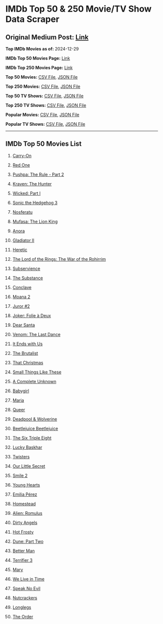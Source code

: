 # IMDb Top 50 & 250 Movie/TV Show Data Scraper

## Original Medium Post: [Link](https://medium.com/@nishantsahoo/which-movie-should-i-watch-5c83a3c0f5b1)

**Top IMDb Movies as of:** 2024-12-29

**IMDb Top 50 Movies Page:** [Link](https://www.imdb.com/search/title/?title_type=feature&release_date=2024-01-01,2024-12-31)

**IMDb Top 250 Movies Page:** [Link](https://www.imdb.com/chart/top/)

**Top 50 Movies:** [CSV File](/data/top50/movies.csv), [JSON File](/data/top50/movies.json)

**Top 250 Movies:** [CSV File](/data/top250/movies.csv), [JSON File](/data/top250/movies.json)

**Top 50 TV Shows:** [CSV File](/data/top50/shows.csv), [JSON File](/data/top50/shows.json)

**Top 250 TV Shows:** [CSV File](/data/top250/shows.csv), [JSON File](/data/top250/shows.json)

**Popular Movies:** [CSV File](/data/popular/movies.csv), [JSON File](/data/popular/movies.json)

**Popular TV Shows:** [CSV File](/data/popular/shows.csv), [JSON File](/data/popular/shows.json)

---

## IMDb Top 50 Movies List

1. [Carry-On](https://www.imdb.com/title/tt21382296/)

2. [Red One](https://www.imdb.com/title/tt14948432/)

3. [Pushpa: The Rule - Part 2](https://www.imdb.com/title/tt16539454/)

4. [Kraven: The Hunter](https://www.imdb.com/title/tt8790086/)

5. [Wicked: Part I](https://www.imdb.com/title/tt1262426/)

6. [Sonic the Hedgehog 3](https://www.imdb.com/title/tt18259086/)

7. [Nosferatu](https://www.imdb.com/title/tt5040012/)

8. [Mufasa: The Lion King](https://www.imdb.com/title/tt13186482/)

9. [Anora](https://www.imdb.com/title/tt28607951/)

10. [Gladiator II](https://www.imdb.com/title/tt9218128/)

11. [Heretic](https://www.imdb.com/title/tt28015403/)

12. [The Lord of the Rings: The War of the Rohirrim](https://www.imdb.com/title/tt14824600/)

13. [Subservience](https://www.imdb.com/title/tt24871974/)

14. [The Substance](https://www.imdb.com/title/tt17526714/)

15. [Conclave](https://www.imdb.com/title/tt20215234/)

16. [Moana 2](https://www.imdb.com/title/tt13622970/)

17. [Juror #2](https://www.imdb.com/title/tt27403986/)

18. [Joker: Folie à Deux](https://www.imdb.com/title/tt11315808/)

19. [Dear Santa](https://www.imdb.com/title/tt2396431/)

20. [Venom: The Last Dance](https://www.imdb.com/title/tt16366836/)

21. [It Ends with Us](https://www.imdb.com/title/tt10655524/)

22. [The Brutalist](https://www.imdb.com/title/tt8999762/)

23. [That Christmas](https://www.imdb.com/title/tt14855468/)

24. [Small Things Like These](https://www.imdb.com/title/tt27196021/)

25. [A Complete Unknown](https://www.imdb.com/title/tt11563598/)

26. [Babygirl](https://www.imdb.com/title/tt30057084/)

27. [Maria](https://www.imdb.com/title/tt22893404/)

28. [Queer](https://www.imdb.com/title/tt24176060/)

29. [Deadpool & Wolverine](https://www.imdb.com/title/tt6263850/)

30. [Beetlejuice Beetlejuice](https://www.imdb.com/title/tt2049403/)

31. [The Six Triple Eight](https://www.imdb.com/title/tt24458622/)

32. [Lucky Baskhar](https://www.imdb.com/title/tt27540542/)

33. [Twisters](https://www.imdb.com/title/tt12584954/)

34. [Our Little Secret](https://www.imdb.com/title/tt31022050/)

35. [Smile 2](https://www.imdb.com/title/tt29268110/)

36. [Young Hearts](https://www.imdb.com/title/tt15245268/)

37. [Emilia Pérez](https://www.imdb.com/title/tt20221436/)

38. [Homestead](https://www.imdb.com/title/tt29137778/)

39. [Alien: Romulus](https://www.imdb.com/title/tt18412256/)

40. [Dirty Angels](https://www.imdb.com/title/tt23872640/)

41. [Hot Frosty](https://www.imdb.com/title/tt32359447/)

42. [Dune: Part Two](https://www.imdb.com/title/tt15239678/)

43. [Better Man](https://www.imdb.com/title/tt14260836/)

44. [Terrifier 3](https://www.imdb.com/title/tt27911000/)

45. [Mary](https://www.imdb.com/title/tt32084246/)

46. [We Live in Time](https://www.imdb.com/title/tt27131358/)

47. [Speak No Evil](https://www.imdb.com/title/tt27534307/)

48. [Nutcrackers](https://www.imdb.com/title/tt30144381/)

49. [Longlegs](https://www.imdb.com/title/tt23468450/)

50. [The Order](https://www.imdb.com/title/tt26625693/)
